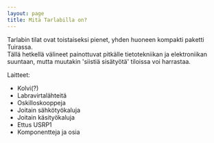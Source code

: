 ```yaml
---
layout: page
title: Mitä Tarlabilla on?
---
```

Tarlabin tilat ovat toistaiseksi pienet, yhden huoneen kompakti paketti Tuirassa.  
Tällä hetkellä välineet painottuvat pitkälle tietotekniikan ja elektroniikan suuntaan, mutta muutakin 'siistiä sisätyötä' tiloissa voi harrastaa.

Laitteet:
 * Kolvi(?)
 * Labravirtalähteitä
 * Oskilloskooppeja
 * Joitain sähkötyökaluja
 * Joitain käsityökaluja
 * Ettus USRP1
 * Komponentteja ja osia
